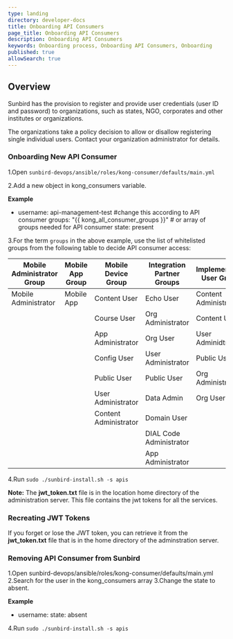 ```yaml
---
type: landing
directory: developer-docs
title: Onboarding API Consumers
page_title: Onboarding API Consumers
description: Onboarding API Consumers
keywords: Onboarding process, Onboarding API Consumers, Onboarding
published: true
allowSearch: true
---
```

## Overview

Sunbird has the provision to register and provide user credentials (user ID and password) to organizations, such as states, NGO, corporates and other institutes or organizations.

The organizations take a policy decision to allow or disallow registering single individual users. Contact your organization administrator for details.


### Onboarding New API Consumer

1.Open `sunbird-devops/ansible/roles/kong-consumer/defaults/main.yml`

2.Add a new object in kong_consumers variable. 

**Example**
-  username: api-management-test #change this according to API consumer
   groups: "{{ kong_all_consumer_groups }}"  # or array of groups needed for API consumer
   state: present

3.For the term `groups` in the above example, use the list of whitelisted groups from the following table to decide API consumer access:

| Mobile Administrator Group | Mobile App Group | Mobile Device Group   | Integration Partner Groups | Implementation User Groups |
|----------------------------|------------------|-----------------------|----------------------------|----------------------------|
| Mobile Administrator       | Mobile App       | Content User          | Echo User                  | Content Administrator      |
|                            |                  | Course User           | Org Administrator          | Content User               |
|                            |                  | App Administrator     | Org User                   | User Adminidtrator         |
|                            |                  | Config User           | User Administrator         | Public User                |
|                            |                  | Public User           | Public User                | Org Administrator          |
|                            |                  | User Administrator    | Data Admin                 | Org User                   |
|                            |                  | Content Administrator | Domain User                |                            |
|                            |                  |                       | DIAL Code Administrator    |                            |
|                            |                  |                       | App Administrator          |                            |


4.Run `sudo ./sunbird-install.sh -s apis`  
  
**Note:** The **jwt_token.txt** file is in the location home directory of the administration server. This file contains the jwt tokens for all the services. 


### Recreating JWT Tokens 

If you forget or lose the JWT token, you can retrieve it from the **jwt_token.txt** file that is in the home directory of the adminstration server. 


### Removing API Consumer from Sunbird

1.Open sunbird-devops/ansible/roles/kong-consumer/defaults/main.yml
2.Search for the user in the kong_consumers array
3.Change the state to absent. 

**Example**
 - username: <consumer-to-be-removed>
    	   state: absent

4.Run `sudo ./sunbird-install.sh -s apis` 



